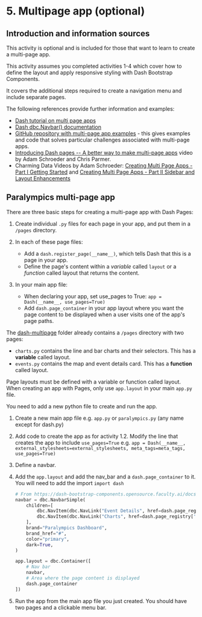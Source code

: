 # 5. Multipage app (optional)

## Introduction and information sources

This activity is optional and is included for those that want to learn to create a multi-page app.

This activity assumes you completed activities 1-4 which cover how to define the layout and apply responsive styling
with Dash Bootstrap Components.

It covers the additional steps required to create a navigation menu and include separate pages.

The following references provide further information and examples:

- [Dash tutorial on multi page apps](https://dash.plotly.com/urls)
- [Dash dbc.Navbar() documentation](https://dash-bootstrap-components.opensource.faculty.ai/docs/components/navbar/)
- [GitHub repository with multi-page app examples](https://github.com/AnnMarieW/dash-multi-page-app-demos) - this gives
  examples and code that solves particular challenges associated with multi-page apps.
- [Introducing Dash pages -- A better way to make multi-page apps](https://youtu.be/pJMZ0r84Rqs) video by Adam Schroeder
  and Chris Parmer.
- Charming Data Videos by Adam
  Schroeder: [Creating Multi Page Apps - Part I Getting Started](https://youtu.be/Hc9_-ncr4nU)
  and [Creating Multi Page Apps - Part II Sidebar and Layout Enhancements](https://www.youtube.com/watch?v=MtSgh6FOL7I)

## Paralympics multi-page app

There are three basic steps for creating a multi-page app with Dash Pages:

1. Create individual `.py` files for each page in your app, and put them in a `/pages` directory.

2. In each of these page files:

    - Add a `dash.register_page(__name__)`, which tells Dash that this is a page in your app.
    - Define the page's content within a _variable_ called `layout` or a _function_ called layout that returns the
      content.

3. In your main app file:

    - When declaring your app, set use_pages to True: `app = Dash(__name__, use_pages=True)`
    - Add `dash.page_container` in your app layout where you want the page content to be displayed when a user visits
      one of the app's page paths.

The [dash-multipage](../../src/dash-multi) folder already contains a `/pages` directory with two pages:

- `charts.py` contains the line and bar charts and their selectors. This has a **variable** called layout.
- `events.py` contains the map and event details card. This has a **function** called layout.

Page layouts must be defined with a variable or function called layout. When creating an app with Pages, only use
`app.layout` in your main `app.py` file.

You need to add a new python file to create and run the app.

1. Create a new main app file e.g. `app.py` or `paralympics.py` (any name except for dash.py)
2. Add code to create the app as for activity 1.2. Modify the line that creates the app to include `use_pages=True`
   e.g. `app = Dash(__name__, external_stylesheets=external_stylesheets, meta_tags=meta_tags, use_pages=True)`
3. Define a navbar.
4. Add the `app.layout` and add the nav_bar and a `dash.page_container` to it. You will need to add the import
   `import dash`

    ```python
    # From https://dash-bootstrap-components.opensource.faculty.ai/docs/components/navbar/
    navbar = dbc.NavbarSimple(
        children=[
            dbc.NavItem(dbc.NavLink("Event Details", href=dash.page_registry['pages.events']['path'])),
            dbc.NavItem(dbc.NavLink("Charts", href=dash.page_registry['pages.charts']['path'])),
        ],
        brand="Paralympics Dashboard",
        brand_href="#",
        color="primary",
        dark=True,
    )

    app.layout = dbc.Container([
        # Nav bar
        navbar,
        # Area where the page content is displayed
        dash.page_container
    ])
    ```
5. Run the app from the main app file you just created. You should have two pages and a clickable menu bar.

